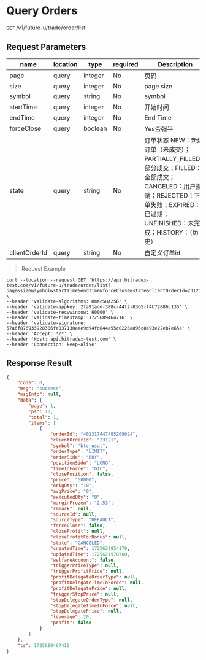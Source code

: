 # Query Orders

`GET` /v1/future-u/trade/order/list

## Request Parameters

| name          | location  | type    | required | Description                                                         |
| ------------- | ----- | ------- | ---- | ------------------------------------------------------------ |
| page          | query | integer | No   | 页码                                                         |
| size          | query | integer | No   | page size                                                       |
| symbol        | query | string  | No   | symbol                                                       |
| startTime     | query | integer | No   | 开始时间                                                     |
| endTime       | query | integer | No   | End Time                                                     |
| forceClose    | query | boolean | No   | Yes否强平                                                     |
| state         | query | string  | No   | 订单状态 NEW：新建订单（未成交）；PARTIALLY_FILLED：部分成交；FILLED：全部成交；CANCELED：用户撤销；REJECTED：下单失败；EXPIRED：已过期；UNFINISHED：未完成；HISTORY：（历史） |
| clientOrderId | query | string  | No   | 自定义订单id                                                 |

> Request Example

```shell
curl --location --request GET 'https://api.bitradex-test.com/v1/future-u/trade/order/list?page&size&symbol&startTime&endTime&forceClose&state&clientOrderId=23121' \
--header 'validate-algorithms: HmacSHA256' \
--header 'validate-appkey: 2fa91add-388c-44f2-8365-f4b72886c135' \
--header 'validate-recvwindow: 60000' \
--header 'validate-timestamp: 1725689464716' \
--header 'validate-signature: 57a6f876933928306fe037130aae9d94fd844a55c0226a896c8e93e22eb7e65e' \
--header 'Accept: */*' \
--header 'Host: api.bitradex-test.com' \
--header 'Connection: keep-alive'
```

## Response Result

```json
{
    "code": 0,
    "msg": "success",
    "msgInfo": null,
    "data": {
        "page": 1,
        "ps": 10,
        "total": 1,
        "items": [
            {
                "orderId": "402317447495209024",
                "clientOrderId": "23121",
                "symbol": "btc_usdt",
                "orderType": "LIMIT",
                "orderSide": "BUY",
                "positionSide": "LONG",
                "timeInForce": "GTC",
                "closePosition": false,
                "price": "50000",
                "origQty": "10",
                "avgPrice": "0",
                "executedQty": "0",
                "marginFrozen": "2.53",
                "remark": null,
                "sourceId": null,
                "sourceType": "DEFAULT",
                "forceClose": false,
                "closeProfit": null,
                "closeProfitForBonus": null,
                "state": "CANCELED",
                "createdTime": 1725621954179,
                "updatedTime": 1725621978700,
                "welfareAccount": false,
                "triggerPriceType": null,
                "triggerProfitPrice": null,
                "profitDelegateOrderType": null,
                "profitDelegateTimeInForce": null,
                "profitDelegatePrice": null,
                "triggerStopPrice": null,
                "stopDelegateOrderType": null,
                "stopDelegateTimeInForce": null,
                "stopDelegatePrice": null,
                "leverage": 20,
                "profit": false
            }
        ]
    },
    "ts": 1725689467410
}
```

